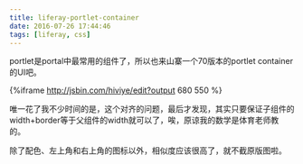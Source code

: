 ```yaml
---
title: liferay-portlet-container
date: 2016-07-26 17:44:46
tags: [liferay, css]
---
```


portlet是portal中最常用的组件了，所以也来山寨一个70版本的portlet container的UI吧。

<!--more-->

{%iframe http://jsbin.com/hiviye/edit?output 680 550
%}


唯一花了我不少时间的是，这个对齐的问题，最后才发现，其实只要保证子组件的width+border等于父组件的width就可以了，唉，原谅我的数学是体育老师教的。

除了配色、左上角和右上角的图标以外，相似度应该很高了，就不截原版图啦。